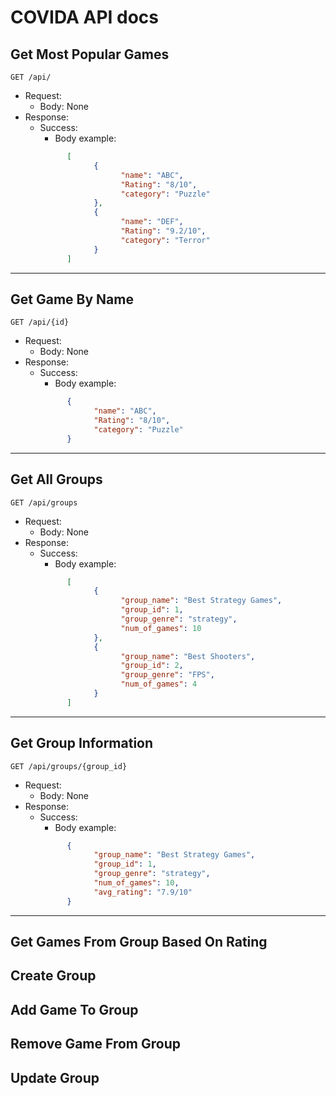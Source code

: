 # COVIDA API docs

## Get Most Popular Games
```http
GET /api/
``` 
- Request:
    - Body: None
- Response:
    - Success:
         - Body example:  
      ```json
            [
                  {
                        "name": "ABC",
                        "Rating": "8/10",
                        "category": "Puzzle"
                  },
                  {
                        "name": "DEF",
                        "Rating": "9.2/10",
                        "category": "Terror"
                  }
            ]
      ```
---

## Get Game By Name
```http
GET /api/{id}
``` 
- Request:
    - Body: None
- Response:
   - Success:
      - Body example:  
      ```json
            {
                  "name": "ABC",
                  "Rating": "8/10",
                  "category": "Puzzle"
            }
      ```
---

## Get All Groups
```http
GET /api/groups
``` 
- Request:
    - Body: None
- Response:
   - Success:
      - Body example:  
      ```json
            [
                  {
                        "group_name": "Best Strategy Games",
                        "group_id": 1,
                        "group_genre": "strategy",
                        "num_of_games": 10
                  },
                  {
                        "group_name": "Best Shooters",
                        "group_id": 2,
                        "group_genre": "FPS",
                        "num_of_games": 4
                  }
            ]
      ```
---

## Get Group Information
```http
GET /api/groups/{group_id}
``` 
- Request:
    - Body: None
- Response:
   - Success:
      - Body example:  
      ```json
            {
                  "group_name": "Best Strategy Games",
                  "group_id": 1,
                  "group_genre": "strategy",
                  "num_of_games": 10,
                  "avg_rating": "7.9/10"
            }
      ```
---

## Get Games From Group Based On Rating

## Create Group

## Add Game To Group

## Remove Game From Group

## Update Group